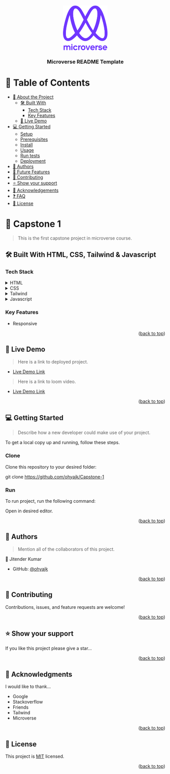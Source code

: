 <a name="readme-top"></a>

<div align="center">

  <img src="murple_logo.png" alt="logo" width="140"  height="auto" />
  <br/>

  <h3><b>Microverse README Template</b></h3>

</div>

<!-- TABLE OF CONTENTS -->

# 📗 Table of Contents

- [📖 About the Project](#about-project)
  - [🛠 Built With](#built-with)
    - [Tech Stack](#tech-stack)
    - [Key Features](#key-features)
  - [🚀 Live Demo](#live-demo)
- [💻 Getting Started](#getting-started)
  - [Setup](#setup)
  - [Prerequisites](#prerequisites)
  - [Install](#install)
  - [Usage](#usage)
  - [Run tests](#run-tests)
  - [Deployment](#triangular_flag_on_post-deployment)
- [👥 Authors](#authors)
- [🔭 Future Features](#future-features)
- [🤝 Contributing](#contributing)
- [⭐️ Show your support](#support)
- [🙏 Acknowledgements](#acknowledgements)
- [❓ FAQ](#faq)
- [📝 License](#license)

<!-- PROJECT DESCRIPTION -->

# 📖 Capstone 1 <a name="about-project"></a>

> This is the first capstone project in microverse course.

## 🛠 Built With <a name="built-with">HTML, CSS, Tailwind & Javascript</a>

### Tech Stack <a name="tech-stack"></a>

<details>
  <summary>HTML</summary>
  <ul>
    <li><a href="#">HTML</a></li>
  </ul>
</details>

<details>
  <summary>CSS</summary>
  <ul>
    <li><a href="#">CSS</a></li>
  </ul>
</details>

<details>
  <summary>Tailwind</summary>
  <ul>
    <li><a href="#">Tailwind</a></li>
  </ul>
</details>

<details>
<summary>Javascript</summary>
  <ul>
    <li><a href="#">Javascript</a></li>
  </ul>
</details>

<!-- Features -->

### Key Features <a name="key-features"></a>

- Responsive 

<p align="right">(<a href="#readme-top">back to top</a>)</p>

<!-- LIVE DEMO -->

## 🚀 Live Demo <a name="live-demo"></a>

> Here is a link to deployed project.

- [Live Demo Link](https://ohyajk.github.io/capstone-1)

> Here is a link to loom video.

- [Live Demo Link](https://ohyajk.github.io/capstone-1)

<p align="right">(<a href="#readme-top">back to top</a>)</p>

<!-- GETTING STARTED -->

## 💻 Getting Started <a name="getting-started"></a>

> Describe how a new developer could make use of your project.

To get a local copy up and running, follow these steps.

### Clone

Clone this repository to your desired folder:

  git clone https://github.com/ohyajk/Capstone-1


### Run 

To run project, run the following command:

  Open in desired editor.

<p align="right">(<a href="#readme-top">back to top</a>)</p>

<!-- AUTHORS -->

## 👥 Authors <a name="authors"></a>

> Mention all of the collaborators of this project.

👤 Jitender Kumar

- GitHub: [@ohyajk](https://github.com/ohyajk)

<p align="right">(<a href="#readme-top">back to top</a>)</p>

<!-- CONTRIBUTING -->

## 🤝 Contributing <a name="contributing"></a>

Contributions, issues, and feature requests are welcome!

<p align="right">(<a href="#readme-top">back to top</a>)</p>

<!-- SUPPORT -->

## ⭐️ Show your support <a name="support"></a>

If you like this project please give a star...

<p align="right">(<a href="#readme-top">back to top</a>)</p>

<!-- ACKNOWLEDGEMENTS -->

## 🙏 Acknowledgments <a name="acknowledgements"></a>

I would like to thank...

- Google
- Stackoverflow
- Friends
- Tailwind
- Microverse

<p align="right">(<a href="#readme-top">back to top</a>)</p>

<!-- LICENSE -->

## 📝 License <a name="license"></a>

This project is [MIT](./mit.md) licensed.

<p align="right">(<a href="#readme-top">back to top</a>)</p>